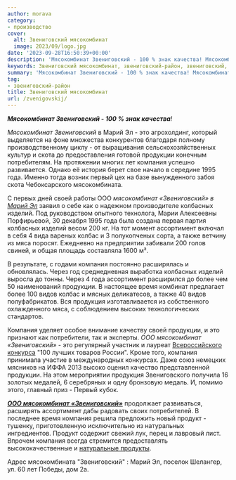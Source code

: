 ```yaml
---
author: morava
category:
- производство
cover:
  alt: Звениговский мясокомбинат
  image: 2023/09/logo.jpg
date: '2023-09-28T16:50:39+00:00'
description: 'Мясокомбинат Звениговский - 100 % знак качества! Мясокомбинат Звениговский в Марий Эл - это агрохолдинг, который выделяется на фоне множества...'
keywords: Звениговский мясокомбинат, звениговский-район, звениговский, компания, мясокомбинат, продукции, 100, марий, это, года, ооо, колбасных, изделий, ассортимент, скота, лет, 1995
summary: 'Мясокомбинат Звениговский - 100 % знак качества! Мясокомбинат Звениговский в Марий Эл - это агрохолдинг, который выделяется на фоне множества...'
tag:
- звениговский-район
title: Звениговский мясокомбинат
url: /zvenigovskij/
---
```


_**Мясокомбинат Звениговский \- 100 % знак качества**!_

_Мясокомбинат Звениговский_ в Марий Эл \- это агрохолдинг, который выделяется на фоне множества конкурентов благодаря полному производственному циклу \- от выращивания сельскохозяйственных культур и скота до предоставления готовой продукции конечным потребителям. На протяжении многих лет компания успешно развивается. Однако её история берет свое начало в середине 1995 года. Именно тогда возник первый цех на базе вынужденного забоя скота Чебоксарского мясокомбината.

С первых дней своей работы ООО _мясокомбинат «Звениговский» в [Марий Эл](/)_ заявил о себе как о надежном производителе колбасных изделий. Под руководством опытного технолога, Марии Алексеевны Порфирьевой, 30 декабря 1995 года была создана первая партия колбасных изделий весом 200 кг. На тот момент ассортимент включал в себя 4 вида вареных колбас и 3 полукопченых сорта, а также ветчину из мяса поросят. Ежедневно на предприятии забивали 200 голов свиней, и общая площадь составляла 1600 м².

В результате, с годами компания постоянно расширялась и обновлялась. Через год среднедневная выработка колбасных изделий выросла до тонны. Через 4 года ассортимент расширился до более чем 50 наименований продукции. В настоящее время комбинат предлагает более 100 видов колбас и мясных деликатесов, а также 40 видов полуфабрикатов. Вся продукция изготавливается из собственного охлажденного мяса, с соблюдением высоких технологических стандартов.

Компания уделяет особое внимание качеству своей продукции, и это признают как потребители, так и эксперты. _ООО мясокомбинат «Звениговский»_ \- это регулярный участник и лауреат [Всероссийского конкурса](https://www.100best.ru/) "100 лучших товаров России". Кроме того, компания принимала участие в международных конкурсах. Даже союз немецких мясников на ИФФА 2013 высоко оценил качество представленной продукции. На этом мероприятии продукция Звениговского получила 16 золотых медалей, 6 серебряных и одну бронзовую медаль. И, помимо этого, главный приз - Первый кубок.

_**[ООО мясокомбинат «Звениговский»](https://zvenigov.com/)**_ продолжает развиваться, расширять ассортимент дабы радовать своих потребителей. В последнее время компания решила предложить новый продукт \- тушенку, приготовленную исключительно из натуральных ингредиентов. Продукт содержит свежий лук, перец и лавровый лист. Впрочем компания всегда стремится предоставлять высококачественные и [натуральные продукты](/selskohozyajstvennaya-yarmarka-v-joshkar-ole/).

Адрес мясокомбината "Звениговский" : Марий Эл, поселок Шелангер, ул. 60 лет Победы, дом 2а.